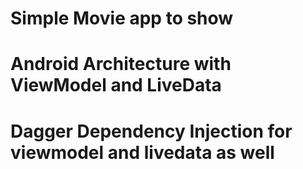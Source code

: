 
# Simple Movie app to show
# Android Architecture with ViewModel and LiveData
# Dagger Dependency Injection for viewmodel and livedata as well
